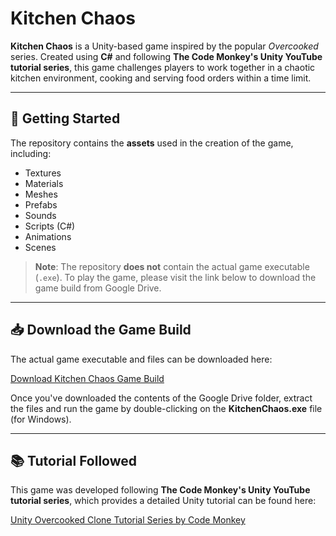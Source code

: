 # Kitchen Chaos

**Kitchen Chaos** is a Unity-based game inspired by the popular *Overcooked* series. Created using **C#** and following **The Code Monkey's Unity YouTube tutorial series**, this game challenges players to work together in a chaotic kitchen environment, cooking and serving food orders within a time limit.

---

## 🚀 Getting Started

The repository contains the **assets** used in the creation of the game, including:
- Textures
- Materials
- Meshes
- Prefabs
- Sounds
- Scripts (C#)
- Animations
- Scenes

> **Note**: The repository **does not** contain the actual game executable (`.exe`). To play the game, please visit the link below to download the game build from Google Drive.

---

## 📥 Download the Game Build

The actual game executable and files can be downloaded here:

[Download Kitchen Chaos Game Build]([https://drive.google.com/your-google-drive-link-here](https://drive.google.com/drive/folders/1AVMy7x8EvA90LoM_-yk92XogqiI_kVJ6?usp=sharing))

Once you've downloaded the contents of the Google Drive folder, extract the files and run the game by double-clicking on the **KitchenChaos.exe** file (for Windows).

---

## 📚 Tutorial Followed

This game was developed following **The Code Monkey's Unity YouTube tutorial series**, which provides a detailed Unity tutorial can be found here:

[Unity Overcooked Clone Tutorial Series by Code Monkey](https://www.youtube.com/watch?v=AmGSEH7QcDg&list=LL&index=20)
